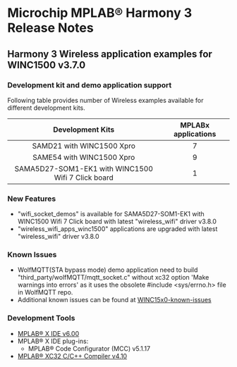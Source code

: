 
# Microchip MPLAB® Harmony 3 Release Notes

## Harmony 3 Wireless application examples for WINC1500 v3.7.0

### Development kit and demo application support

Following table provides number of Wireless examples available for different development kits.

| Development Kits           | MPLABx applications |
|:--------------------------:|:-------------------:|
| SAMD21 with WINC1500 Xpro  |       7             ||
| SAME54 with WINC1500 Xpro  |       9             |
| SAMA5D27-SOM1-EK1 with WINC1500 Wifi 7 Click board  |       1             |

### New Features

- "wifi_socket_demos" is available for SAMA5D27-SOM1-EK1 with WINC1500 Wifi 7 Click board with latest "wireless_wifi" driver v3.8.0
- "wireless_wifi_apps_winc1500" applications are upgraded with latest "wireless_wifi" driver v3.8.0
  
### Known Issues

- WolfMQTT(STA bypass mode) demo application need to build "third_party/wolfMQTT/mqtt_socket.c" without xc32 option 'Make warnings into errors' as it uses the obsolete #include <sys/errno.h> file in WolfMQTT repo.
- Additional known issues can be found at [WINC15x0-known-issues](https://github.com/MicrochipTech/WINC15x0-known-issues)

### Development Tools

- [MPLAB® X IDE v6.00](https://www.microchip.com/mplab/mplab-x-ide)
- MPLAB® X IDE plug-ins:
  - MPLAB® Code Configurator (MCC) v5.1.17
- [MPLAB® XC32 C/C++ Compiler v4.10](https://www.microchip.com/mplab/compilers)

